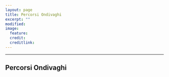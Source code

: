 ```yaml
---
layout: page
title: Percorsi Ondivaghi
excerpt: ""
modified: 
image:
  feature: 
  credit: 
  creditlink: 
---
```


---

## Percorsi Ondivaghi

